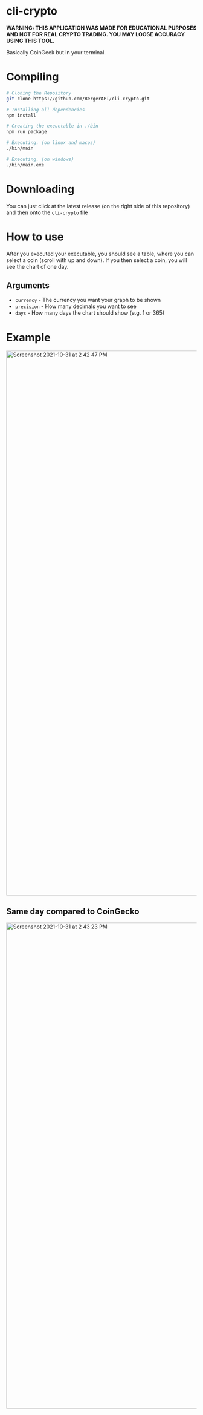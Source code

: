 # cli-crypto
**WARNING: THIS APPLICATION WAS MADE FOR EDUCATIONAL PURPOSES AND NOT FOR REAL CRYPTO TRADING. YOU MAY LOOSE ACCURACY USING THIS TOOL.**

Basically CoinGeek but in your terminal.

# Compiling
```bash
# Cloning the Repository
git clone https://github.com/BergerAPI/cli-crypto.git

# Installing all dependencies 
npm install

# Creating the exeuctable in ./bin
npm run package

# Executing. (on linux and macos)
./bin/main

# Executing. (on windows)
./bin/main.exe
```

# Downloading
You can just click at the latest release (on the right side of this repository) and then onto the `cli-crypto` file

# How to use
After you executed your executable, you should see a table, where you can select a coin (scroll with up and down). If you then select a coin, you will see the chart of one day.

## Arguments
- `currency` - The currency you want your graph to be shown
- `precision` - How many decimals you want to see
- `days` - How many days the chart should show (e.g. 1 or 365)

# Example
<img width="1440" alt="Screenshot 2021-10-31 at 2 42 47 PM" src="https://user-images.githubusercontent.com/58854363/139586535-5ef45422-c897-495e-a466-4121e7cbcb61.png">

## Same day compared to CoinGecko
<img width="1285" alt="Screenshot 2021-10-31 at 2 43 23 PM" src="https://user-images.githubusercontent.com/58854363/139586558-1e7d51b1-13f4-45eb-a35c-5d8942fa1b54.png">

